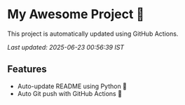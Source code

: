 # My Awesome Project 🚀

This project is automatically updated using GitHub Actions.

_Last updated: 2025-06-23 00:56:39 IST_

## Features
- Auto-update README using Python 🐍
- Auto Git push with GitHub Actions 🤖
